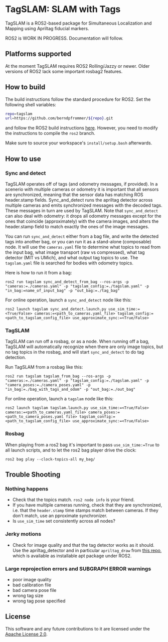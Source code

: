 # TagSLAM: SLAM with Tags

TagSLAM is a ROS2-based package for Simultaneous Localization and
Mapping using Apriltag fiducial markers.

ROS2 is WORK IN PROGRESS. Documentation will follow.

## Platforms supported

At the moment TagSLAM requires ROS2 Rolling/Jazzy or newer.
Older versions of ROS2 lack some important rosbag2 features.

## How to build

The build instructions follow the standard procedure for ROS2. Set the following shell variables:

```bash
repo=tagslam
url=https://github.com/berndpfrommer/${repo}.git
```

and follow the ROS2 build instructions
[here](https://github.com/ros-misc-utilities/.github/blob/master/docs/build_ros_repository.md).
However, you need to modify the instructions to compile the ``ros2`` branch.

Make sure to source your workspace's ``install/setup.bash`` afterwards.


## How to use


### Sync and detect

TagSLAM operates off of tags (and odometry messages, if provided). In a scenerio with multiple cameras or odometry it is important
that all sensors are synchronized, meaning that the sensor data has matching ROS header.stamp fields.
Sync_and_detect runs the apriltag detector across multiple cameras and emits synchronized messages with the decoded tags.
These messages in turn are used by TagSLAM. Note that ``sync_and_detect`` can also deal with odometry:
it drops all odometry messages except for the ones that coincide (approximately) with the camera images, and alters the header.stamp
field to match exactly the ones of the image messages.

You can run ``sync_and_detect`` either from a bag file, and write the
detected tags into another bag, or you can run it as a stand-alone (composable) node.
It will use the ``cameras.yaml`` file to determine what topics to read from the input bag, what image transport (raw vs compressed), what tag detector
(MIT vs UMich), and what output tag topics to use. The ``tagslam.yaml`` file is searched for bodies with odometry topics.


Here is how to run it from a bag:
```
ros2 run tagslam sync_and_detect_from_bag --ros-args -p "cameras:=./cameras.yaml" -p "tagslam_config:=./tagslam.yaml" -p "in_bag:=name_of_input_bag" -p "out_bag:=./tag_bag"
```

For online operation, launch a ``sync_and_detect`` node like this:
```
ros2 launch tagslam sync_and_detect.launch.py use_sim_time:=<True/False> cameras:=<path_to_cameras.yaml_file> tagslam_config:=<path_to_tagslam_config_file> use_approximate_sync:=<True/False>
```

### TagSLAM

TagSLAM can run off a rosbag, or as a node. When running off a bag, TagSLAM will automatically recognize when there are only
image topics, but no tag topics in the rosbag, and will start ``sync_and_detect`` to do tag detection.

Run TagSLAM from a rosbag like this:
```
ros2 run tagslam tagslam_from_bag --ros-args -p "cameras:=./cameras.yaml" -p "tagslam_config:=./tagslam.yaml" -p "camera_poses:=./camera_poses.yaml" -p "in_bag:=./bag_with_tags_and_odom" -p "out_bag:=./out_bag"
```

For online operation, launch a ``tagslam`` node like this:
```
ros2 launch tagslam tagslam.launch.py use_sim_time:=<True/False> cameras:=<path_to_cameras.yaml_file> camera_poses:=<path_to_camera_poses.yaml file> tagslam_config:=<path_to_tagslam_config_file> use_approximate_sync:=<True/False>
```

### Rosbag

When playing from a ros2 bag it's important to pass ``use_sim_time:=True`` to all launch scripts, and to let the ros2 bag player drive the clock:
```
ros2 bag play --clock-topics-all my_bag/
```

## Trouble Shooting

### Nothing happens

- Check that the topics match. ``ros2 node info`` is your friend.
- If you have multiple cameras running, check that they are synchronized, i.e. that the ``header.stamp`` time stamps match between cameras. If they don't match, use an pproximate synchronizer.
- Is ``use_sim_time`` set consistently across all nodes?

### Jerky motions
- Check for image quality and that the tag detector works as it should. Use the apriltag_detector and in particular ``apriltag_draw`` from [this repo](https://github.com/ros-misc-utilities/apriltag_detector), which is available as installable apt package under ROS2.

### Large reprojection errors and SUBGRAPH ERROR warnings

- poor image quality
- bad calibration file
- bad camera pose file
- wrong tag size
- wrong tag pose specified


## License

This software and any future contributions to it are licensed under
the [Apache License 2.0](LICENSE).
